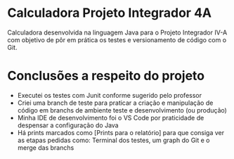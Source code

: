 # Calculadora Projeto Integrador 4A
Calculadora desenvolvida na linguagem Java para o Projeto Integrador IV-A com objetivo de pôr em prática os testes e versionamento de código com o Git.


# Conclusões a respeito do projeto
- Executei os testes com Junit conforme sugerido pelo professor 
- Criei uma branch de teste para praticar a criação e manipulação de código em branchs de ambiente teste e desenvolvimento (ou produção)
- Minha IDE de desenvolvimento foi o VS Code por praticidade de despensar a configuração do Java
- Há prints marcados como [Prints para o relatório] para que consiga ver as etapas pedidas como: Terminal dos testes, um graph do Git e o merge das branchs
